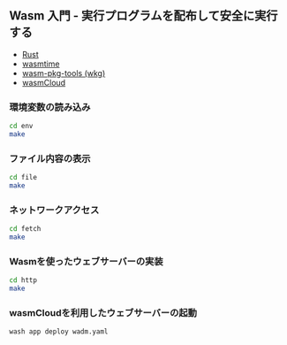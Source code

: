 ## Wasm 入門 - 実行プログラムを配布して安全に実行する

- [Rust](https://www.rust-lang.org/tools/install)
- [wasmtime](https://github.com/bytecodealliance/wasmtime)
- [wasm-pkg-tools (wkg)](https://github.com/bytecodealliance/wasm-pkg-tools)
- [wasmCloud](https://wasmcloud.com/docs/tour/hello-world/)

### 環境変数の読み込み

```sh
cd env
make
```

### ファイル内容の表示

```sh
cd file
make
```

### ネットワークアクセス

```sh
cd fetch
make
```

### Wasmを使ったウェブサーバーの実装

```sh
cd http
make
```

### wasmCloudを利用したウェブサーバーの起動

```sh
wash app deploy wadm.yaml
```
